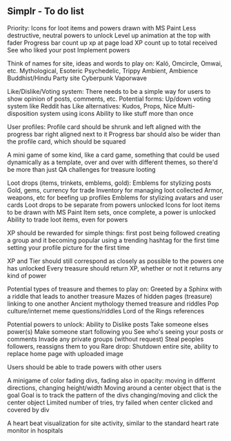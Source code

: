 ## Simplr - To do list

Priority:
  Icons for loot items and powers drawn with MS Paint
  Less destructive, neutral powers to unlock
  Level up animation at the top with fader
  Progress bar count up xp at page load
  XP count up to total received
  See who liked your post
  Implement powers

Think of names for site, ideas and words to play on:
  Kaló, Omcircle, Omwai, etc.
  Mythological, Esoteric
  Psychedelic, Trippy
  Ambient, Ambience
  Buddhist/Hindu
  Party site
  Cyberpunk
  Vaporwave

Like/Dislike/Voting system:
  There needs to be a simple way for users to show opinion of posts, comments, etc.
  Potential forms:
    Up/down voting system like Reddit has
    Like alternatives: Kudos, Props, Nice
    Multi-disposition system using icons
    Ability to like stuff more than once

User profiles:
  Profile card should be shrunk and left aligned with the progress bar right aligned next to it
  Progress bar should also be wider than the profile card, which should be squared
  
A mini game of some kind, like a card game, something that could be used dynamically as a template, over and over with different themes, so there'd be more than just QA challenges for treasure looting

Loot drops (items, trinkets, emblems, gold):
  Emblems for stylizing posts
  Gold, gems, currency for trade
  Inventory for managing loot collected
  Armor, weapons, etc for beefing up profiles
  Emblems for stylizing avatars and user cards
  Loot drops to be separate from powers unlocked
  Icons for loot items to be drawn with MS Paint
  Item sets, once complete, a power is unlocked
  Ability to trade loot items, even for powers

XP should be rewarded for simple things:
  first post
  being followed
  creating a group and it becoming popular
  using a trending hashtag for the first time
  setting your profile picture for the first time

XP and Tier should still correspond as closely as possible to the powers one has unlocked
Every treasure should return XP, whether or not it returns any kind of power

Potential types of treasure and themes to play on:
  Greeted by a Sphinx with a riddle that leads to another treasure
  Mazes of hidden pages (treasure) linking to one another
  Ancient mythology themed treasure and riddles
  Pop culture/internet meme questions/riddles
  Lord of the Rings references

Potential powers to unlock:
  Ability to Dislike posts
  Take someone elses power(s)
  Make someone start following you
  See who's seeing your posts or comments
  Invade any private groups (without request)
  Steal peoples followers, reassigns them to you
  Rare drop: Shutdown entire site, ability to replace home page with uploaded image
  
Users should be able to trade powers with other users

A minigame of color fading divs, fading also in opacity:
  moving in differnt directions, changing height/width
  Moving around a center object that is the goal
  Goal is to track the pattern of the divs changing/moving and click the center object
  Limited number of tries, try failed when center clicked and covered by div

A heart beat visualization for site activity, similar to the standard heart rate monitor in hospitals
